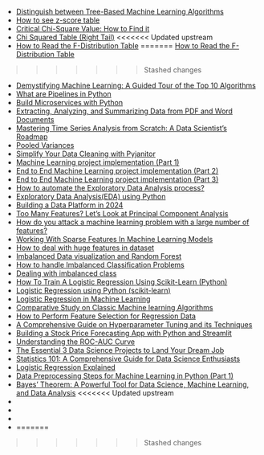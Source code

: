 - [Distinguish between Tree-Based Machine Learning Algorithms](https://www.analyticsvidhya.com/blog/2021/04/distinguish-between-tree-based-machine-learning-algorithms/)
- [How to see z-score table](https://byjus.com/maths/z-score-table/)
- [Critical Chi-Square Value: How to Find it](https://www.statisticshowto.com/how-to-find-a-critical-chi-square-value/)
- [Chi Squared Table (Right Tail)](https://www.statisticshowto.com/tables/chi-squared-table-right-tail/)
<<<<<<< Updated upstream
- [How to Read the F-Distribution Table](https://www.statology.org/how-to-read-the-f-distribution-table/)
=======
[How to Read the F-Distribution Table](https://www.statology.org/how-to-read-the-f-distribution-table/)
>>>>>>> Stashed changes
- [Demystifying Machine Learning: A Guided Tour of the Top 10 Algorithms](https://deasadiqbal.medium.com/demystifying-machine-learning-a-guided-tour-of-the-top-10-algorithms-3fee19d6c2a8)
- [What are Pipelines in Python](https://medium.com/@ayush-thakur02/wait-what-are-pipelines-in-python-628f4b5021fd)
- [Build Microservices with Python](https://blog.devgenius.io/build-microservices-with-python-63fd35fa3baa)
- [Extracting, Analyzing, and Summarizing Data from PDF and Word Documents](https://levelup.gitconnected.com/complete-guide-to-extracting-analyzing-and-summarizing-data-from-pdf-and-word-documents-b66bba390992)
- [Mastering Time Series Analysis from Scratch: A Data Scientist’s Roadmap](https://levelup.gitconnected.com/mastering-time-series-analysis-from-scratch-a-data-scientists-roadmap-437ff673df72)
- [Pooled Variances](https://online.stat.psu.edu/stat500/lesson/7/7.3/7.3.1/7.3.1.1)
- [Simplify Your Data Cleaning with Pyjanitor](https://pravash-techie.medium.com/python-simplify-your-data-cleaning-with-pyjanitor-79176e9ee586)
- [Machine Learning project implementation (Part 1)](https://medium.datadriveninvestor.com/end-to-end-machine-learning-project-implementation-part-1-980162aea228)
- [End to End Machine Learning project implementation (Part 2)](https://medium.datadriveninvestor.com/end-to-end-machine-learning-project-implementation-part-2-d7ed2a12e5e0)
- [End to End Machine Learning project implementation (Part 3)](https://medium.datadriveninvestor.com/end-to-end-machine-learning-project-implementation-part-3-67c4ecaed2fe)
- [How to automate the Exploratory Data Analysis process?](https://medium.datadriveninvestor.com/how-to-automate-exploratory-data-analysis-a368678c8f04)
- [Exploratory Data Analysis(EDA) using Python](https://medium.com/@navamisunil174/exploratory-data-analysis-of-breast-cancer-survival-prediction-dataset-c423e4137e38)
- [Building a Data Platform in 2024](https://towardsdatascience.com/building-a-data-platform-in-2024-d63c736cccef)
- [Too Many Features? Let’s Look at Principal Component Analysis](https://towardsdatascience.com/too-many-features-lets-look-at-principal-component-analysis-62504b791ae9)
- [How do you attack a machine learning problem with a large number of features?](https://sebastianraschka.com/faq/docs/large-num-features.html)
- [Working With Sparse Features In Machine Learning Models](https://www.kdnuggets.com/2021/01/sparse-features-machine-learning-models.html)
- [How to deal with huge features in dataset](https://www.kaggle.com/discussions/questions-and-answers/213836)
- [Imbalanced Data visualization and Random Forest](https://medium.com/@smollaha/imbalanced-data-visualization-and-random-forest-25cbff51f711)
- [How to handle Imbalanced Classification Problems](https://www.analyticsvidhya.com/blog/2017/03/imbalanced-data-classification/)
- [Dealing with imbalanced class](https://www.kaggle.com/code/manishkc06/dealing-with-imbalanced-class)
- [How To Train A Logistic Regression Using Scikit-Learn (Python)](https://forecastegy.com/posts/train-logistic-regression-scikit-learn-python/)
- [Logistic Regression using Python (scikit-learn)](https://towardsdatascience.com/logistic-regression-using-python-sklearn-numpy-mnist-handwriting-recognition-matplotlib-a6b31e2b166a)
- [Logistic Regression in Machine Learning](https://www.geeksforgeeks.org/understanding-logistic-regression/)
- [Comparative Study on Classic Machine learning Algorithms](https://towardsdatascience.com/comparative-study-on-classic-machine-learning-algorithms-24f9ff6ab222)
- [How to Perform Feature Selection for Regression Data](https://machinelearningmastery.com/feature-selection-for-regression-data/)
- [A Comprehensive Guide on Hyperparameter Tuning and its Techniques](https://www.analyticsvidhya.com/blog/2022/02/a-comprehensive-guide-on-hyperparameter-tuning-and-its-techniques/)
- [Building a Stock Price Forecasting App with Python and Streamlit](https://python.plainenglish.io/building-a-stock-price-forecasting-app-with-python-and-streamlit-a-step-by-step-guide-50edfe1be374)
- [Understanding the ROC-AUC Curve](https://medium.com/@msong507/understanding-the-roc-auc-curve-cc204f0b3441)
- [The Essential 3 Data Science Projects to Land Your Dream Job](https://nathanrosidi.medium.com/the-essential-3-data-science-projects-to-land-your-dream-job-4c6f8c932d67)
- [Statistics 101: A Comprehensive Guide for Data Science Enthusiasts](https://medium.com/@shahooda637/statistics-101-a-comprehensive-guide-for-data-science-enthusiasts-6199173d1256)
- [Logistic Regression Explained](https://medium.com/@msong507/logistic-regression-explained-2d1b8babe6c1)
- [Data Preprocessing Steps for Machine Learning in Python (Part 1)](https://medium.com/womenintechnology/data-preprocessing-steps-for-machine-learning-in-phyton-part-1-18009c6f1153)
- [Bayes’ Theorem: A Powerful Tool for Data Science, Machine Learning, and Data Analysis](https://levelup.gitconnected.com/bayes-theorem-a-powerful-tool-for-data-science-machine-learning-and-data-analysis-4048763585dd)
<<<<<<< Updated upstream
- []()
- []()
- []()
- []()
=======
[]()
[]()
[]()
[]()
>>>>>>> Stashed changes
